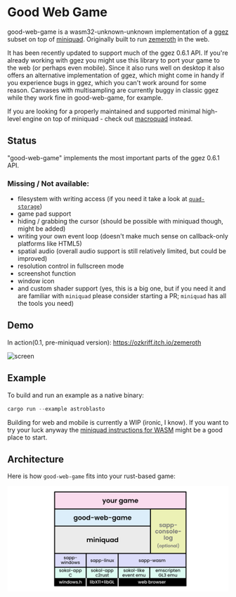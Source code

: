# Good Web Game

good-web-game is a wasm32-unknown-unknown implementation of a [ggez](https://github.com/ggez/ggez) subset on top of [miniquad](https://github.com/not-fl3/miniquad/). Originally built to run [zemeroth](https://github.com/ozkriff/zemeroth) in the web.

It has been recently updated to support much of the ggez 0.6.1 API. If you're already working with ggez you might use this library to port your game to the web (or perhaps even mobile).
Since it also runs well on desktop it also offers an alternative implementation of ggez, which might come in handy if you experience bugs in ggez, which you can't work around for some reason. Canvases with multisampling are currently buggy in classic ggez while they work fine in good-web-game, for example.

If you are looking for a properly maintained and supported minimal high-level engine on top of miniquad - check out [macroquad](https://github.com/not-fl3/macroquad/) instead.

## Status

"good-web-game" implements the most important parts of the ggez 0.6.1 API.

### Missing / Not available:

* filesystem with writing access (if you need it take a look at [`quad-storage`](https://github.com/optozorax/quad-storage))
* game pad support
* hiding / grabbing the cursor (should be possible with miniquad though, might be added)
* writing your own event loop (doesn't make much sense on callback-only platforms like HTML5)
* spatial audio (overall audio support is still relatively limited, but could be improved)
* resolution control in fullscreen mode
* screenshot function
* window icon
* and custom shader support (yes, this is a big one, but if you need it and are familiar with `miniquad` please
  consider starting a PR; `miniquad` has all the tools you need)
  
 
## Demo 

In action(0.1, pre-miniquad version): <https://ozkriff.itch.io/zemeroth>

![screen](https://i.imgur.com/TjvCNwa.jpg)

## Example

To build and run an example as a native binary:

```rust
cargo run --example astroblasto
```

Building for web and mobile is currently a WIP (ironic, I know).
If you want to try your luck anyway the [miniquad instructions for WASM](https://github.com/not-fl3/miniquad/#wasm)
might be a good place to start.

## Architecture

Here is how `good-web-game` fits into your rust-based game:

![software stack](about/gwg-stack.png?raw=true "good-web-game software stack")
